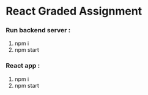 # React Graded Assignment

### Run backend server :
1) npm i
2) npm start


### React app :
1) npm i
2) npm start


 
